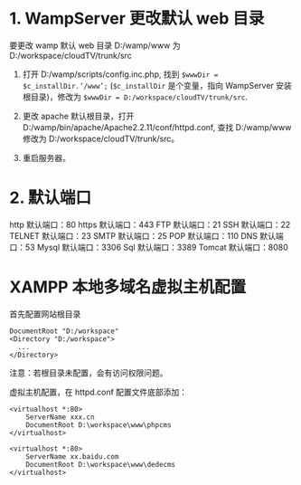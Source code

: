 # 1. WampServer 更改默认 web 目录

要更改 wamp 默认 web 目录 D:/wamp/www 为 D:/workspace/cloudTV/trunk/src

1. 打开 D:/wamp/scripts/config.inc.php, 找到 `$wwwDir = $c_installDir.’/www’;` (`$c_installDir` 是个变量，指向 WampServer 安装根目录)，修改为 `$wwwDir = D:/workspace/cloudTV/trunk/src`.

2. 更改 apache 默认根目录，打开 D:/wamp/bin/apache/Apache2.2.11/conf/httpd.conf, 查找 D:/wamp/www 修改为 D:/workspace/cloudTV/trunk/src。

3. 重启服务器。


# 2. 默认端口

http 默认端口：80
https 默认端口：443
FTP 默认端口：21
SSH 默认端口：22
TELNET 默认端口：23
SMTP 默认端口：25
POP 默认端口：110
DNS 默认端口：53
Mysql 默认端口：3306
Sql 默认端口：3389
Tomcat 默认端口：8080

# XAMPP 本地多域名虚拟主机配置

首先配置网站根目录 
    
    DocumentRoot "D:/workspace"
    <Directory "D:/workspace">
      ...
    </Directory>

注意：若根目录未配置，会有访问权限问题。

虚拟主机配置，在 httpd.conf 配置文件底部添加：

    <virtualhost *:80>
        ServerName xxx.cn
        DocumentRoot D:\workspace\www\phpcms
    </virtualhost>

    <virtualhost *:80>
        ServerName xx.baidu.com
        DocumentRoot D:\workspace\www\dedecms
    </virtualhost>

